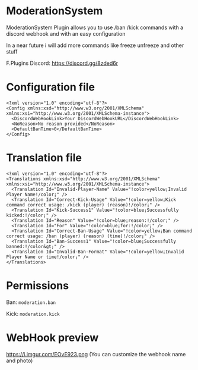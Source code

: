 # ModerationSystem
ModerationSystem Plugin allows you to  use /ban /kick commands with a discord webhook and with an easy configuration

In a near future i will add more commands like freeze unfreeze and other stuff

F.Plugins Discord: https://discord.gg/8zded6r

# Configuration file
```
<?xml version="1.0" encoding="utf-8"?>
<Config xmlns:xsd="http://www.w3.org/2001/XMLSchema" xmlns:xsi="http://www.w3.org/2001/XMLSchema-instance">
  <DiscordWebHookLink>Your DiscordWebHookURL</DiscordWebHookLink>
  <NoReason>No reason provided</NoReason>
  <DefaultBanTime>0</DefaultBanTime>
</Config>
```
# Translation file
```
<?xml version="1.0" encoding="utf-8"?>
<Translations xmlns:xsd="http://www.w3.org/2001/XMLSchema" xmlns:xsi="http://www.w3.org/2001/XMLSchema-instance">
  <Translation Id="Invalid-Player-Name" Value="!color=yellow¡Invalid Player Name!/color¡" />
  <Translation Id="Correct-Kick-Usage" Value="!color=yellow¡Kick command correct usage: /kick (player) (reason)!/color¡" />
  <Translation Id="Kick-Success1" Value="!color=blue¡Successfully kicked:!/color¡" />
  <Translation Id="Reason" Value="!color=blue¡reason:!/color¡" />
  <Translation Id="For" Value="!color=blue¡for:!/color¡" />
  <Translation Id="Correct-Ban-Usage" Value="!color=yellow¡Ban command correct usage: /ban (player) (reason) (time)!/color¡" />
  <Translation Id="Ban-Success1" Value="!color=blue¡Successfully banned:!/color&gt;" />
  <Translation Id="Invalid-Ban-Format" Value="!color=yellow¡Invalid Player Name or time!/color¡" />
</Translations>
```
# Permissions
Ban: ``moderation.ban``

Kick: ``moderation.kick``
# WebHook preview

https://i.imgur.com/EOvE923.png (You can customize the webhook name and photo)
